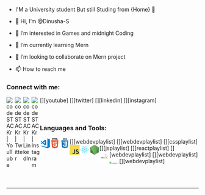 - I'M a University student But still Studing from {Home} 👋

- 👋 Hi, I’m @Dinusha-S
- 👀 I’m interested in Games and midnight Coding
- 🌱 I’m currently learning Mern
- 💞️ I’m looking to collaborate on Mern project
- 📫 How to reach me

### Connect with me:

[<img align="left" alt="codeSTACKr | YouTube" width="22px" src="https://www.youtube.com/channel/UCt4Q3aARrl8IZZVPTCfvwmQ.svg" />][youtube]
[<img align="left" alt="codeSTACKr | Twitter" width="22px" src="https://twitter.com/Dinushan718.svg" />][twitter]
[<img align="left" alt="codeSTACKr | LinkedIn" width="22px" src="https://www.linkedin.com/in/selvan-dinushan-25046a191.svg" />][linkedin]
[<img align="left" alt="codeSTACKr | Instagram" width="22px" src="https://www.instagram.com/selvan_dinu/.svg" />][instagram]

<br />

### Languages and Tools:

[<img align="left" alt="Visual Studio Code" width="26px" src="https://raw.githubusercontent.com/github/explore/80688e429a7d4ef2fca1e82350fe8e3517d3494d/topics/visual-studio-code/visual-studio-code.png" />][webdevplaylist]
[<img align="left" alt="HTML5" width="26px" src="https://raw.githubusercontent.com/github/explore/80688e429a7d4ef2fca1e82350fe8e3517d3494d/topics/html/html.png" />][webdevplaylist]
[<img align="left" alt="CSS3" width="26px" src="https://raw.githubusercontent.com/github/explore/80688e429a7d4ef2fca1e82350fe8e3517d3494d/topics/css/css.png" />][cssplaylist]
[<img align="left" alt="JavaScript" width="26px" src="https://raw.githubusercontent.com/github/explore/80688e429a7d4ef2fca1e82350fe8e3517d3494d/topics/javascript/javascript.png" />][jsplaylist]
[<img align="left" alt="React" width="26px" src="https://raw.githubusercontent.com/github/explore/80688e429a7d4ef2fca1e82350fe8e3517d3494d/topics/react/react.png" />][reactplaylist]
[<img align="left" alt="Node.js" width="26px" src="https://raw.githubusercontent.com/github/explore/80688e429a7d4ef2fca1e82350fe8e3517d3494d/topics/nodejs/nodejs.png" />][webdevplaylist]
[<img align="left" alt="MySQL" width="26px" src="https://raw.githubusercontent.com/github/explore/80688e429a7d4ef2fca1e82350fe8e3517d3494d/topics/mysql/mysql.png" />][webdevplaylist]
[<img align="left" alt="MongoDB" width="26px" src="https://raw.githubusercontent.com/github/explore/80688e429a7d4ef2fca1e82350fe8e3517d3494d/topics/mongodb/mongodb.png" />][webdevplaylist]

<br />
<br />

---
